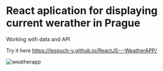 # React aplication for displaying current werather in Prague

Working with data and API 

Try it here https://lespuch-v.github.io/ReactJS---WeatherAPP/

![weatherapp](https://user-images.githubusercontent.com/36127590/147391699-4d979bfb-dfea-418c-9905-1f54ea91e65b.png)
